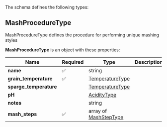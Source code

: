 The schema defines the following types:

## MashProcedureType 

MashProcedureType defines the procedure for performing unique mashing styles

**MashProcedureType** is an object with these properties:

|Name|Required|Type|Description|
|--|--|--|--|
| **name** | ✅ | string|  |
| **grain_temperature** | ✅ | [TemperatureType](measureable_units.json.md#temperaturetype)|  |
| **sparge_temperature** |  | [TemperatureType](measureable_units.json.md#temperaturetype)|  |
| **pH** |  | [AcidityType](measureable_units.json.md#aciditytype)|  |
| **notes** |  | string|  |
| **mash_steps** | ✅ | array of [MashStepType](mash_step.json.md#mashsteptype)|  |

